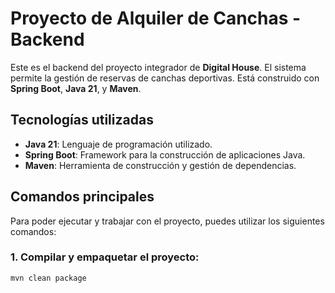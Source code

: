 # Proyecto de Alquiler de Canchas - Backend

Este es el backend del proyecto integrador de **Digital House**. El sistema permite la gestión de reservas de canchas deportivas. Está construido con **Spring Boot**, **Java 21**, y **Maven**.

## Tecnologías utilizadas

- **Java 21**: Lenguaje de programación utilizado.
- **Spring Boot**: Framework para la construcción de aplicaciones Java.
- **Maven**: Herramienta de construcción y gestión de dependencias.

## Comandos principales

Para poder ejecutar y trabajar con el proyecto, puedes utilizar los siguientes comandos:

### 1. **Compilar y empaquetar el proyecto**:

```bash
mvn clean package

